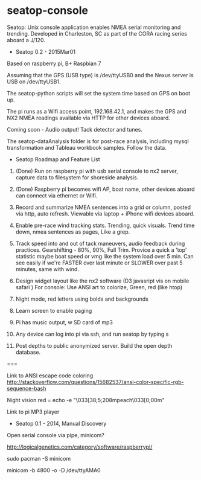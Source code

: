 seatop-console
==============

Seatop: Unix console application enables NMEA serial monitoring and trending. Developed in Charleston, SC as part of the CORA racing series aboard a J/120.

- Seatop 0.2 - 2015Mar01

Based on raspberry pi, B+ Raspbian 7

Assuming that the GPS (USB type) is /dev/ttyUSB0 and the Nexus server is USB on /dev/ttyUSB1.

The seatop-python scripts will set the system time based on GPS on boot up.

The pi runs as a Wifi access point, 192.168.42.1, and makes the GPS and NX2 NMEA readings available via HTTP for other devices aboard.

Coming soon - Audio output! Tack detector and tunes.

The seatop-dataAnalysis folder is for post-race analysis, including mysql transformation and Tableau workbook samples. Follow the data.

- Seatop Roadmap and Feature List

1. (Done) Run on raspberry pi with usb serial console to nx2 server, capture data to filesystem for shoreside analysis.

2. (Done) Raspberry pi becomes wifi AP, boat name, other devices aboard can connect via ethernet or Wifi.

3. Record and summarize NMEA sentences into a grid or column, posted via http, auto refresh. Viewable via laptop + iPhone wifi devices aboard.

4. Enable pre-race wind tracking stats. Trending, quick visuals.
    Trend time down, nmea sentences as pages, Like a grep.

5. Track speed into and out of tack maneuvers, audio feedback during practices. Gearshifting - 80%, 90%, Full Trim.
  Provice a quick a 'top' statistic maybe boat speed or vmg like the system load over 5 min. Can see easily if we're FASTER over last minute or SLOWER over past 5 minutes, same with wind.

6. Design widget layout like the nx2 software (D3 javasript vis on mobile safari )  For console: Use ANSI art to colorize, Green, red (like htop)

7. Night mode, red letters using bolds and backgrounds

8. Learn screen to enable paging

10. Pi has music output, w SD card of mp3

11. Any device can log into pi via ssh, and run seatop by typing s <tab>

12. Post depths to public anonymized server. Build the open depth database.

===

Link to ANSI escape code coloring
http://stackoverflow.com/questions/15682537/ansi-color-specific-rgb-sequence-bash

Night vision red = echo -e "\033[38;5;208mpeach\033[0;00m"


Link to pi MP3 player


- Seatop 0.1 - 2014, Manual Discovery

Open serial console via pipe, minicom?

http://logicalgenetics.com/category/software/raspberrypi/

sudo pacman -S minicom

minicom -b 4800 -o -D /dev/ttyAMA0

